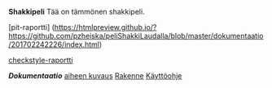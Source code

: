 **Shakkipeli**
Tää on tämmönen shakkipeli.

[pit-raportti] (https://htmlpreview.github.io/?https://github.com/pzheiska/peliShakkiLaudalla/blob/master/dokumentaatio/201702242226/index.html)


[checkstyle-raportti](https://htmlpreview.github.io/?https://github.com/pzheiska/peliShakkiLaudalla/blob/master/dokumentaatio/site/checkstyle.html)




***Dokumentaatio***
[aiheen kuvaus](dokumentaatio/aiheenKuvausJaRakenne.md)
[Rakenne](dokumentaatio/RakenneKuvaus.md)
[Käyttöohje](dokumentaatio/Käyttöohje.md)
